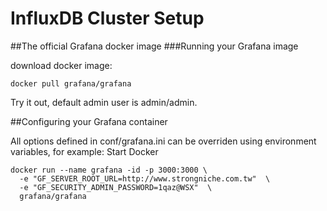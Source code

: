 # InfluxDB Cluster Setup

##The official Grafana docker image
###Running your Grafana image

download docker image:
```
docker pull grafana/grafana
```

Try it out, default admin user is admin/admin.

##Configuring your Grafana container

All options defined in conf/grafana.ini can be overriden using environment variables, for example:
Start Docker
```
docker run --name grafana -id -p 3000:3000 \
  -e "GF_SERVER_ROOT_URL=http://www.strongniche.com.tw"  \
  -e "GF_SECURITY_ADMIN_PASSWORD=1qaz@WSX"  \
  grafana/grafana
```
